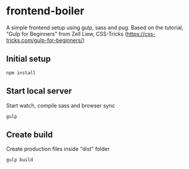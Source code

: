 # frontend-boiler
A simple frontend setup using gulp, sass and pug.
Based on the tutorial, "Gulp for Beginners" from Zell Liew, CSS-Tricks (https://css-tricks.com/gulp-for-beginners/)

## Initial setup
```
npm install
```

## Start local server
Start watch, compile sass and browser sync
```
gulp
```

## Create build
Create production files inside "dist" folder
```
gulp build
```
